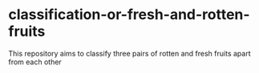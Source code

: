 # classification-or-fresh-and-rotten-fruits
This repository aims to classify three pairs of rotten and fresh fruits apart from each other
